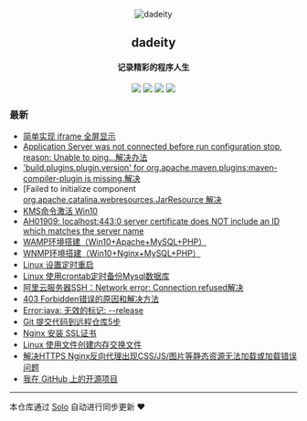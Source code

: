 <p align="center"><img alt="dadeity" src="https://avatars1.githubusercontent.com/u/42400738?v=4"></p><h2 align="center">
dadeity
</h2>

<h4 align="center">记录精彩的程序人生</h4>
<p align="center"><a title="dadeity" target="_blank" href="https://github.com/dadeity/solo-blog"><img src="https://img.shields.io/github/last-commit/dadeity/solo-blog.svg?style=flat-square&color=FF9900"></a>
<a title="GitHub repo size in bytes" target="_blank" href="https://github.com/dadeity/solo-blog"><img src="https://img.shields.io/github/repo-size/dadeity/solo-blog.svg?style=flat-square"></a>
<a title="Solo Version" target="_blank" href="https://github.com/88250/solo/releases"><img src="https://img.shields.io/badge/solo-3.6.5-f1e05a.svg?style=flat-square&color=blueviolet"></a>
<a title="Hits" target="_blank" href="https://github.com/88250/hits"><img src="https://hits.b3log.org/dadeity/solo-blog.svg"></a></p>

### 最新

* [简单实现 iframe 全屏显示](https://www.dduan.site/articles/2019/12/06/1575630542343.html)
* [Application Server was not connected before run configuration stop, reason: Unable to ping…解决办法](https://www.dduan.site/articles/2019/12/03/1575352505017.html)
* ['build.plugins.plugin.version' for org.apache.maven.plugins:maven-compiler-plugin is missing.解决](https://www.dduan.site/articles/2019/11/29/1575013789495.html)
* [Failed to initialize component [org.apache.catalina.webresources.JarResource 解决](https://www.dduan.site/articles/2019/11/26/1574733926071.html)
* [KMS命令激活 Win10](https://www.dduan.site/articles/2019/11/18/1574046116713.html)
* [AH01909: localhost:443:0 server certificate does NOT include an ID which matches the server name](https://www.dduan.site/articles/2019/11/11/1573464240955.html)
* [WAMP环境搭建（Win10+Apache+MySQL+PHP）](https://www.dduan.site/articles/2019/11/04/1572836112534.html)
* [WNMP环境搭建（Win10+Nginx+MySQL+PHP）](https://www.dduan.site/articles/2019/10/31/1572502254745.html)
* [Linux 设置定时重启](https://www.dduan.site/articles/2019/10/29/1572343601696.html)
* [ Linux 使用crontab定时备份Mysql数据库](https://www.dduan.site/articles/2019/10/29/1572341332608.html)
* [阿里云服务器SSH：Network error: Connection refused解决](https://www.dduan.site/articles/2019/10/29/1572339964561.html)
* [403 Forbidden错误的原因和解决方法](https://www.dduan.site/articles/2019/10/29/1572337464401.html)
* [Error:java: 无效的标记: --release](https://www.dduan.site/articles/2019/10/29/1572335774463.html)
* [Git 提交代码到远程仓库5步](https://www.dduan.site/articles/2019/10/29/1572335291416.html)
* [Nginx 安装 SSL证书](https://www.dduan.site/articles/2019/10/29/1572334566925.html)
* [Linux 使用文件创建内存交换文件](https://www.dduan.site/articles/2019/10/29/1572329950650.html)
* [解决HTTPS Nginx反向代理出现CSS/JS/图片等静态资源无法加载或加载错误问题](https://www.dduan.site/articles/2019/10/29/1572319332997.html)
* [我在 GitHub 上的开源项目](https://www.dduan.site/my-github-repos)



---

本仓库通过 [Solo](https://github.com/88250/solo) 自动进行同步更新 ❤️ 
